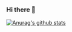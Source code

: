 ### Hi there 👋

[![Anurag's github stats](https://github-readme-stats.vercel.app/api?username=aaronfrey&count_private=true&show_icons=true&theme=bear)](https://github.com/anuraghazra/github-readme-stats)

<!--
**aaronfrey/aaronfrey** is a ✨ _special_ ✨ repository because its `README.md` (this file) appears on your GitHub profile.

Here are some ideas to get you started:

- 🔭 I’m currently working on ...
- 🌱 I’m currently learning ...
- 👯 I’m looking to collaborate on ...
- 🤔 I’m looking for help with ...
- 💬 Ask me about ...
- 📫 How to reach me: ...
- 😄 Pronouns: ...
- ⚡ Fun fact: ...
-->
